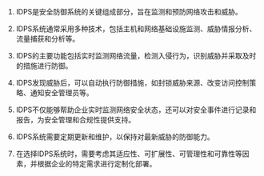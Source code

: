 

1. IDPS是安全防御系统的关键组成部分，旨在监测和预防网络攻击和威胁。

2. IDPS系统通常采用多种技术，包括主机和网络基础设施监测、威胁情报分析、流量捕获和分析等。

3. IDPS的主要功能包括实时监测网络流量，检测入侵行为，识别威胁并采取及时的措施进行防御。

4. IDPS发现威胁后，可以自动执行防御措施，如封锁威胁来源、改变访问控制策略、通知安全管理员等。

5. IDPS不仅能够帮助企业实时监测网络安全状态，还可以对安全事件进行记录和报告，为安全管理和合规性提供支持。

6. IDPS系统需要定期更新和维护，以保持对最新威胁的防御能力。

7. 在选择IDPS系统时，需要考虑其适应性、可扩展性、可管理性和可靠性等因素，并根据企业的特定需求进行定制化部署。